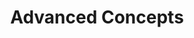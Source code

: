 ---
# metadata # 
title: Advanced Concepts
description: Learn about the more advanced concepts used in MLDM. 
date: 
# taxonomy #
tags: 
series:
seriesPart:
layout: 
--- 
